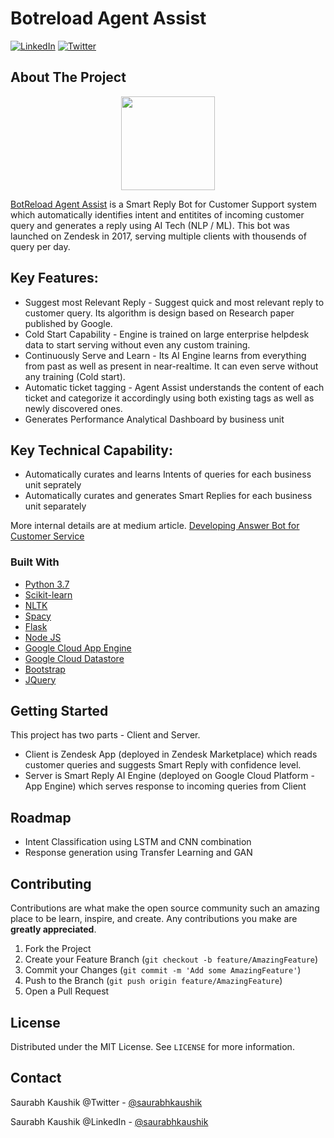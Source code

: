 # Botreload Agent Assist 
[![LinkedIn][linkedin-shield]][linkedin-url] [![Twitter][twitter-shield]][twitter-url]

<!-- ABOUT THE PROJECT -->
## About The Project
<p align="center">
<img src="http://botreload.com/img/AA-logo.jpg" alt="" title="" width="150" height="150" />
</p>

[BotReload Agent Assist](http://botreload.com/product_agentassist.html) is a Smart Reply Bot for Customer Support system which automatically identifies intent and entitites of incoming customer query and generates a reply using AI Tech (NLP / ML). This bot was launched on Zendesk in 2017, serving multiple clients with thousends of query per day. 

## Key Features: 
* Suggest most Relevant Reply - Suggest quick and most relevant reply to customer query. Its algorithm is design based on Research paper published by Google.
* Cold Start Capability - Engine is trained on large enterprise helpdesk data to start serving without even any custom training.
* Continuously Serve and Learn - Its AI Engine learns from everything from past as well as present in near-realtime. It can even serve without any training (Cold start).
* Automatic ticket tagging - Agent Assist understands the content of each ticket and categorize it accordingly using both existing tags as well as newly discovered ones.
* Generates Performance Analytical Dashboard by business unit 

## Key Technical Capability: 
* Automatically curates and learns Intents of queries for each business unit seprately 
* Automatically curates and generates Smart Replies for each business unit separately 

More internal details are at medium article. [Developing Answer Bot for Customer Service](https://medium.com/@saurabhkaushik/developing-answer-bot-for-customer-service-41e8fda71a14)

### Built With
* [Python 3.7](https://www.python.org/)
* [Scikit-learn](https://scikit-learn.org/stable/)
* [NLTK](https://www.nltk.org/)
* [Spacy](https://spacy.io/)
* [Flask](https://flask.palletsprojects.com/en/1.1.x/)
* [Node JS](https://nodejs.org/en/)
* [Google Cloud App Engine](https://cloud.google.com/appengine/)
* [Google Cloud Datastore](https://cloud.google.com/datastore)
* [Bootstrap](https://getbootstrap.com)
* [JQuery](https://jquery.com)

<!-- GETTING STARTED -->
## Getting Started

This project has two parts - Client and Server. 
* Client is Zendesk App (deployed in Zendesk Marketplace) which reads customer queries and suggests Smart Reply with confidence level. 
* Server is Smart Reply AI Engine (deployed on Google Cloud Platform - App Engine) which serves response to incoming queries from Client

<!-- ROADMAP -->
## Roadmap

* Intent Classification using LSTM and CNN combination  
* Response generation using Transfer Learning and GAN 

<!-- CONTRIBUTING -->
## Contributing

Contributions are what make the open source community such an amazing place to be learn, inspire, and create. Any contributions you make are **greatly appreciated**.

1. Fork the Project
2. Create your Feature Branch (`git checkout -b feature/AmazingFeature`)
3. Commit your Changes (`git commit -m 'Add some AmazingFeature'`)
4. Push to the Branch (`git push origin feature/AmazingFeature`)
5. Open a Pull Request

<!-- LICENSE -->
## License

Distributed under the MIT License. See `LICENSE` for more information.

<!-- CONTACT -->
## Contact

Saurabh Kaushik @Twitter - [@saurabhkaushik](https://twitter.com/saurabhkaushik) 

Saurabh Kaushik @LinkedIn - [@saurabhkaushik](http://www.linkedin.com/in/saurabhkaushik) 

<!-- MARKDOWN LINKS & IMAGES -->
<!-- https://www.markdownguide.org/basic-syntax/#reference-style-links -->
[linkedin-shield]: https://img.shields.io/badge/-LinkedIn-black.svg?style=flat-square&logo=linkedin&colorB=555
[linkedin-url]: http://www.linkedin.com/in/saurabhkaushik
[twitter-shield]: https://img.shields.io/twitter/follow/saurabhkaushik?style=social
[twitter-url]: https://twitter.com/saurabhkaushik 
